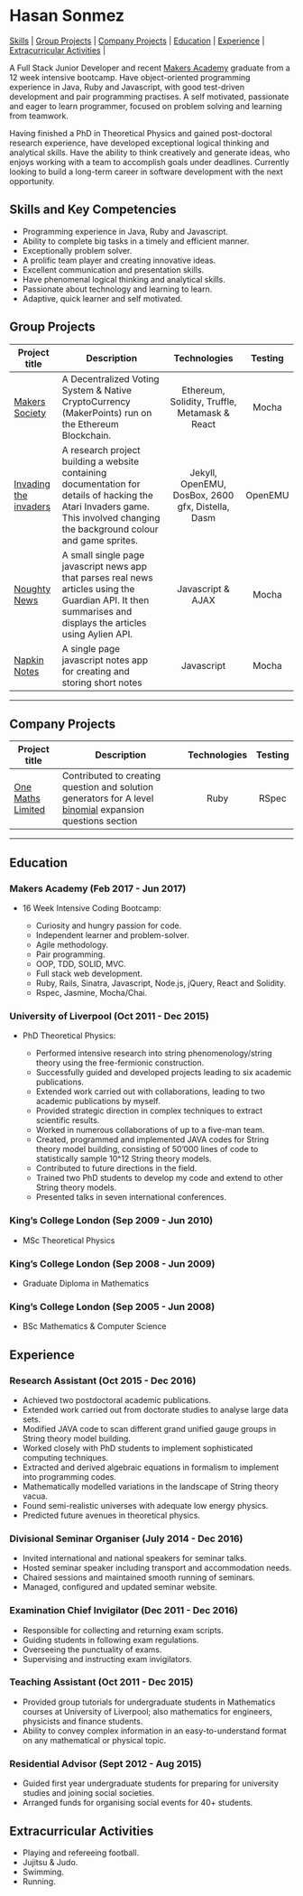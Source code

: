 # Hasan Sonmez

[Skills](#skills) | [Group Projects](#projects) | [Company Projects](#projects2) | [Education](#education) | [Experience](#experience) | [Extracurricular Activities](#activities) |  

A Full Stack Junior Developer and recent [Makers Academy](http://www.makersacademy.com/) graduate from a 12 week intensive bootcamp. Have object-oriented programming experience in Java, Ruby and Javascript, with good test-driven development and pair programming practises. A self motivated, passionate and eager to learn programmer, focused on problem solving and learning from teamwork.

Having finished a PhD in Theoretical Physics and gained post-doctoral research experience, have developed exceptional logical thinking and analytical skills. Have the ability to think creatively and generate ideas, who enjoys working with a team to accomplish goals under deadlines. Currently looking to build a long-term career in software development with the next opportunity.

## <a name="skills">Skills and Key Competencies</a>

- Programming experience in Java, Ruby and Javascript.
- Ability to complete big tasks in a timely and efficient manner.
- Exceptionally problem solver.
- A prolific team player and creating innovative ideas.
- Excellent communication and presentation skills.
- Have phenomenal logical thinking and analytical skills.
- Passionate about technology and learning to learn.
- Adaptive, quick learner and self motivated.

## <a name="projects">Group Projects</a>
Project title  | Description | Technologies | Testing
------------- | ------------------------------	| :-------------: | :-------------: |
[Makers Society](https://github.com/UltimateCoder00/Makers-Society) | A Decentralized Voting System & Native CryptoCurrency (MakerPoints) run on the Ethereum Blockchain. | Ethereum, Solidity, Truffle, Metamask & React | Mocha
[Invading the invaders](https://github.com/gekographe/invading_invaders) | A research project building a website containing documentation for details of hacking the Atari Invaders game. This involved changing the background colour and game sprites. | Jekyll, OpenEMU, DosBox, 2600 gfx, Distella, Dasm | OpenEMU
[Noughty News](https://github.com/whatsrupp/noughty-news) | A small single page javascript news app that parses real news articles using the Guardian API. It then summarises and displays the articles using Aylien API. | Javascript & AJAX | Mocha
[Napkin Notes](https://github.com/whatsrupp/napkin-notes) | A single page javascript notes app for creating and storing short notes | Javascript | Mocha
***

## <a name="projects2">Company Projects</a>
Project title  | Description | Technologies | Testing
------------- | ------------------------------	| :-------------: | :-------------: |
[One Maths Limited](https://github.com/chn-challenger/project_maths) | Contributed to creating question and solution generators for A level [binomial](https://www.onemathsquestions.com/) expansion questions section | Ruby | RSpec
***

## <a name="education">Education</a>

### Makers Academy <span> (Feb 2017 - Jun 2017) </span>
- 16 Week Intensive Coding Bootcamp:

  * Curiosity and hungry passion for code.
  * Independent learner and problem-solver.
  * Agile methodology.
  * Pair programming.
  * OOP, TDD, SOLID, MVC.
  * Full stack web development.
  * Ruby, Rails, Sinatra, Javascript, Node.js, jQuery, React and Solidity.
  * Rspec, Jasmine, Mocha/Chai.

### University of Liverpool (Oct 2011 - Dec 2015)
- PhD Theoretical Physics:

  *	Performed intensive research into string phenomenology/string theory using the free-fermionic construction.
  *	Successfully guided and developed projects leading to six academic publications.
  *	Extended work carried out with collaborations, leading to two academic publications by myself.
  *	Provided strategic direction in complex techniques to extract scientific results.
  *	Worked in numerous collaborations of up to a five-man team.
  *	Created, programmed and implemented JAVA codes for String theory model building, consisting of 50’000 lines of code to statistically sample 10^12 String theory models.
  *	Contributed to future directions in the field.
  *	Trained two PhD students to develop my code and extend to other String theory models.
  *	Presented talks in seven international conferences.

### King’s College London (Sep 2009 - Jun 2010)		
- MSc Theoretical Physics

### King’s College London (Sep 2008 - Jun 2009)
- Graduate Diploma in Mathematics

### King’s College London (Sep 2005 - Jun 2008)
- BSc Mathematics & Computer Science

## <a name="experience">Experience</a>

### Research Assistant (Oct 2015 - Dec 2016)

  * Achieved two postdoctoral academic publications.
  * Extended work carried out from doctorate studies to analyse large data sets.
  * Modified JAVA code to scan different grand unified gauge groups in String theory model building.
  * Worked closely with PhD students to implement sophisticated computing techniques.
  * Extracted and derived algebraic equations in formalism to implement into programming codes.
  * Mathematically modelled variations in the landscape of String theory vacua.
  * Found semi-realistic universes with adequate low energy physics.
  * Predicted future avenues in theoretical physics.


### Divisional Seminar Organiser (July 2014 - Dec 2016)
  * Invited international and national speakers for seminar talks.
  * Hosted seminar speaker including transport and accommodation needs.
  * Chaired sessions and maintained smooth running of seminars.
  * Managed, configured and updated seminar website.

### Examination Chief Invigilator (Dec 2011 - Dec 2016)
  * Responsible for collecting and returning exam scripts.
  * Guiding students in following exam regulations.
  * Overseeing the punctuality of exams.
  * Supervising and instructing exam invigilators.

### Teaching Assistant (Oct 2011 - Dec 2015)
  * Provided group tutorials for undergraduate students in Mathematics courses at University of Liverpool; also mathematics for engineers, physicists and finance students.
  * Ability to convey complex information in an easy-to-understand format on any mathematical or physical topic.

### Residential Advisor (Sept 2012 - Aug 2015)
  * Guided first year undergraduate students for preparing for university studies and joining social societies.
  * Arranged funds for organising social events for 40+ students.

## <a name="activities">Extracurricular Activities</a>
- Playing and refereeing football.
- Jujitsu & Judo.
- Swimming.
- Running.
